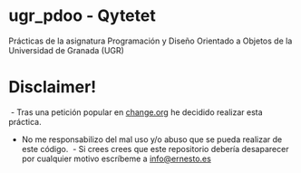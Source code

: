 # ugr_pdoo - Qytetet

Prácticas de la asignatura Programación y Diseño Orientado a Objetos de la Universidad de Granada (UGR)

# Disclaimer!

  - Tras una petición popular en [change.org](https://www.change.org/p/erseco-que-erseco-vuelva-a-hacer-la-pr%C3%A1ctica-de-pdoo) he decidido realizar esta práctica.
  - No me responsabilizo del mal uso y/o abuso que se pueda realizar de este código.
  - Si crees crees que este repositorio debería desaparecer por cualquier motivo escríbeme a info@ernesto.es

